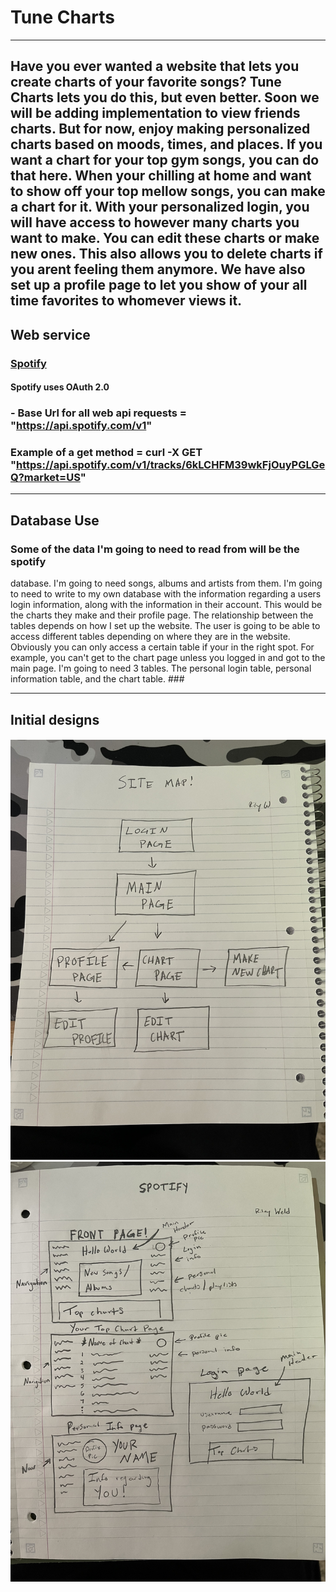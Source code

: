 # Tune Charts #

---------------
Have you ever wanted a website that lets you create charts of your 
favorite songs? Tune Charts lets you do this, but even better. Soon we 
will be adding implementation to view friends charts. But for now, enjoy 
making personalized charts based on moods, times, and places. If you want 
a chart for your top gym songs, you can do that here. When your chilling 
at home and want to show off your top mellow songs, you can make a chart 
for it. With your personalized login, you will have access to however many 
charts you want to make. You can edit these charts or make new ones. This 
also allows you to delete charts if you arent feeling them anymore. We 
have also set up a profile page to let you show of your all time favorites 
to whomever views it.
---------------

## Web service ##
### [Spotify](https://developer.spotify.com/documentation/web-api/) ###
#### Spotify uses OAuth 2.0 ####

### - Base Url for all web api requests = "https://api.spotify.com/v1" ###
### Example of a get method = curl -X GET "https://api.spotify.com/v1/tracks/6kLCHFM39wkFjOuyPGLGeQ?market=US" ###

---------------
## Database Use ##
### Some of the data I'm going to need to read from will be the spotify 
database. I'm going to need songs, albums and artists from them. I'm going 
to need to write to my own database with the information regarding a users 
login information, along with the information in their account. This would 
be the charts they make and their profile page. The relationship between 
the tables depends on how I set up the website. The user is going to be 
able to access different tables depending on where they are in the 
website. Obviously you can only access a certain table if your in the 
right spot. For example, you can't get to the chart page unless you logged 
in and got to the main page. I'm going to need 3 tables. The personal 
login table, personal information table, and the chart table.  ###

---------------
## Initial designs ##
###### ![SITE MAP](../docs/siteLayout.jpeg) ![SAMPLE LAYOUT](../docs/samplePage.jpeg) ######
